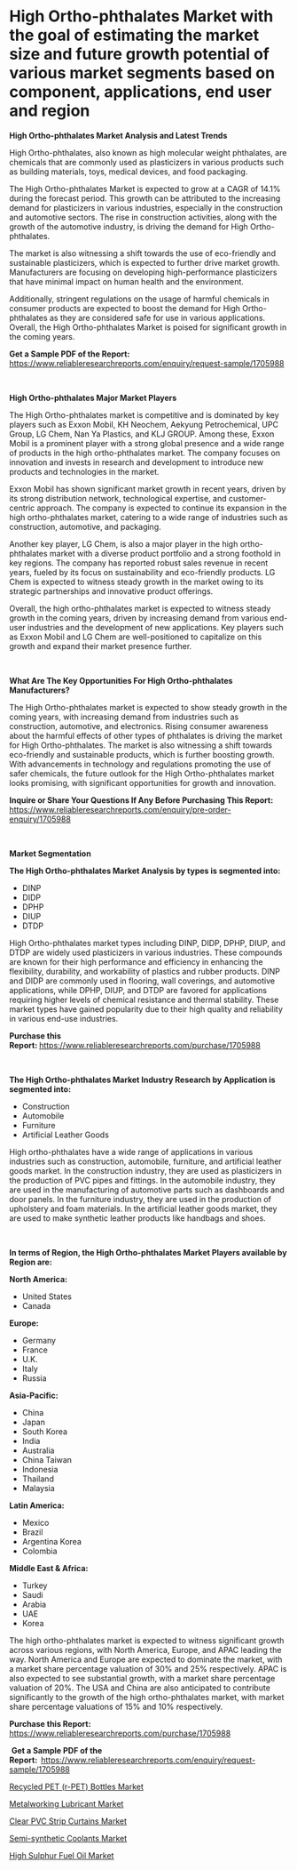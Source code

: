 <p><h1>High Ortho-phthalates Market with the goal of estimating the market size and future growth potential of various market segments based on component, applications, end user and region</h1></p><p><strong>High Ortho-phthalates Market Analysis and Latest Trends</strong></p>
<p><p>High Ortho-phthalates, also known as high molecular weight phthalates, are chemicals that are commonly used as plasticizers in various products such as building materials, toys, medical devices, and food packaging.</p><p>The High Ortho-phthalates Market is expected to grow at a CAGR of 14.1% during the forecast period. This growth can be attributed to the increasing demand for plasticizers in various industries, especially in the construction and automotive sectors. The rise in construction activities, along with the growth of the automotive industry, is driving the demand for High Ortho-phthalates.</p><p>The market is also witnessing a shift towards the use of eco-friendly and sustainable plasticizers, which is expected to further drive market growth. Manufacturers are focusing on developing high-performance plasticizers that have minimal impact on human health and the environment.</p><p>Additionally, stringent regulations on the usage of harmful chemicals in consumer products are expected to boost the demand for High Ortho-phthalates as they are considered safe for use in various applications. Overall, the High Ortho-phthalates Market is poised for significant growth in the coming years.</p></p>
<p><strong>Get a Sample PDF of the Report:&nbsp;</strong> <a href="https://www.reliableresearchreports.com/enquiry/request-sample/1705988">https://www.reliableresearchreports.com/enquiry/request-sample/1705988</a></p>
<p>&nbsp;</p>
<p><strong>High Ortho-phthalates Major Market Players</strong></p>
<p><p>The High Ortho-phthalates market is competitive and is dominated by key players such as Exxon Mobil, KH Neochem, Aekyung Petrochemical, UPC Group, LG Chem, Nan Ya Plastics, and KLJ GROUP. Among these, Exxon Mobil is a prominent player with a strong global presence and a wide range of products in the high ortho-phthalates market. The company focuses on innovation and invests in research and development to introduce new products and technologies in the market.</p><p>Exxon Mobil has shown significant market growth in recent years, driven by its strong distribution network, technological expertise, and customer-centric approach. The company is expected to continue its expansion in the high ortho-phthalates market, catering to a wide range of industries such as construction, automotive, and packaging.</p><p>Another key player, LG Chem, is also a major player in the high ortho-phthalates market with a diverse product portfolio and a strong foothold in key regions. The company has reported robust sales revenue in recent years, fueled by its focus on sustainability and eco-friendly products. LG Chem is expected to witness steady growth in the market owing to its strategic partnerships and innovative product offerings.</p><p>Overall, the high ortho-phthalates market is expected to witness steady growth in the coming years, driven by increasing demand from various end-user industries and the development of new applications. Key players such as Exxon Mobil and LG Chem are well-positioned to capitalize on this growth and expand their market presence further.</p></p>
<p>&nbsp;</p>
<p><strong>What Are The Key Opportunities For High Ortho-phthalates Manufacturers?</strong></p>
<p><p>The High Ortho-phthalates market is expected to show steady growth in the coming years, with increasing demand from industries such as construction, automotive, and electronics. Rising consumer awareness about the harmful effects of other types of phthalates is driving the market for High Ortho-phthalates. The market is also witnessing a shift towards eco-friendly and sustainable products, which is further boosting growth. With advancements in technology and regulations promoting the use of safer chemicals, the future outlook for the High Ortho-phthalates market looks promising, with significant opportunities for growth and innovation.</p></p>
<p><strong>Inquire or Share Your Questions If Any Before Purchasing This Report:</strong> <a href="https://www.reliableresearchreports.com/enquiry/pre-order-enquiry/1705988">https://www.reliableresearchreports.com/enquiry/pre-order-enquiry/1705988</a></p>
<p>&nbsp;</p>
<p><strong>Market Segmentation</strong></p>
<p><strong>The High Ortho-phthalates Market Analysis by types is segmented into:</strong></p>
<p><ul><li>DINP</li><li>DIDP</li><li>DPHP</li><li>DIUP</li><li>DTDP</li></ul></p>
<p><p>High Ortho-phthalates market types including DINP, DIDP, DPHP, DIUP, and DTDP are widely used plasticizers in various industries. These compounds are known for their high performance and efficiency in enhancing the flexibility, durability, and workability of plastics and rubber products. DINP and DIDP are commonly used in flooring, wall coverings, and automotive applications, while DPHP, DIUP, and DTDP are favored for applications requiring higher levels of chemical resistance and thermal stability. These market types have gained popularity due to their high quality and reliability in various end-use industries.</p></p>
<p><strong>Purchase this Report:&nbsp;</strong><a href="https://www.reliableresearchreports.com/purchase/1705988">https://www.reliableresearchreports.com/purchase/1705988</a></p>
<p>&nbsp;</p>
<p><strong>The High Ortho-phthalates Market Industry Research by Application is segmented into:</strong></p>
<p><ul><li>Construction</li><li>Automobile</li><li>Furniture</li><li>Artificial Leather Goods</li></ul></p>
<p><p>High ortho-phthalates have a wide range of applications in various industries such as construction, automobile, furniture, and artificial leather goods market. In the construction industry, they are used as plasticizers in the production of PVC pipes and fittings. In the automobile industry, they are used in the manufacturing of automotive parts such as dashboards and door panels. In the furniture industry, they are used in the production of upholstery and foam materials. In the artificial leather goods market, they are used to make synthetic leather products like handbags and shoes.</p></p>
<p>&nbsp;</p>
<p><strong>In terms of Region, the High Ortho-phthalates Market Players available by Region are:</strong></p>
<p>
    <p> <strong> North America: </strong>
        <ul>
            <li>United States</li>
            <li>Canada</li>
        </ul>
        </p> 
    <p> <strong> Europe: </strong>
        <ul>
            <li>Germany</li>
            <li>France</li>
            <li>U.K.</li>
            <li>Italy</li>
            <li>Russia</li>
        </ul>
        </p> 
    <p> <strong> Asia-Pacific: </strong>
        <ul>
            <li>China</li>
            <li>Japan</li>
            <li>South Korea</li>
            <li>India</li>
            <li>Australia</li>
            <li>China Taiwan</li>
            <li>Indonesia</li>
            <li>Thailand</li>
            <li>Malaysia</li>
        </ul>
        </p> 
    <p> <strong> Latin America: </strong>
        <ul>
            <li>Mexico</li>
            <li>Brazil</li>
            <li>Argentina Korea</li>
            <li>Colombia</li>
        </ul>
        </p> 
    <p> <strong> Middle East & Africa: </strong>
        <ul>
            <li>Turkey</li>
            <li>Saudi</li>
            <li>Arabia</li>
            <li>UAE</li>
            <li>Korea</li>
        </ul>
    </p>
    </p>
<p><p>The high ortho-phthalates market is expected to witness significant growth across various regions, with North America, Europe, and APAC leading the way. North America and Europe are expected to dominate the market, with a market share percentage valuation of 30% and 25% respectively. APAC is also expected to see substantial growth, with a market share percentage valuation of 20%. The USA and China are also anticipated to contribute significantly to the growth of the high ortho-phthalates market, with market share percentage valuations of 15% and 10% respectively.</p></p>
<p><strong>Purchase this Report: </strong><a href="https://www.reliableresearchreports.com/purchase/1705988">https://www.reliableresearchreports.com/purchase/1705988</a></p>
<p>&nbsp;<strong>Get a Sample PDF of the Report:&nbsp;&nbsp;</strong><a href="https://www.reliableresearchreports.com/enquiry/request-sample/1705988">https://www.reliableresearchreports.com/enquiry/request-sample/1705988</a></p>
<p><strong></strong></p>
<p><p><a href="https://github.com/eeaveuhhh/Market-Research-Report-List-1/blob/main/recycled-pet-r-pet-bottles-market.md">Recycled PET (r-PET) Bottles Market</a></p><p><a href="https://github.com/Angelnienowdseej3e45z3p8c/Market-Research-Report-List-1/blob/main/metalworking-lubricant-market.md">Metalworking Lubricant Market</a></p><p><a href="https://github.com/khayangel/Market-Research-Report-List-2/blob/main/clear-pvc-strip-curtains-market.md">Clear PVC Strip Curtains Market</a></p><p><a href="https://github.com/brentleyjimmiealvaradoz4l1rea/Market-Research-Report-List-1/blob/main/semi-synthetic-coolants-market.md">Semi-synthetic Coolants Market</a></p><p><a href="https://github.com/YashRP12/Market-Research-Report-List-3/blob/main/high-sulphur-fuel-oil-market.md">High Sulphur Fuel Oil Market</a></p></p>